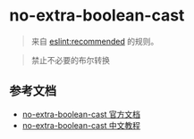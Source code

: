 # no-extra-boolean-cast

> 来自 [eslint:recommended](https://eslint.org/docs/rules/) 的规则。

> 禁止不必要的布尔转换

## 参考文档

- [no-extra-boolean-cast 官方文档](https://eslint.org/docs/rules/no-extra-boolean-cast)
- [no-extra-boolean-cast 中文教程](https://eslint.cn/docs/rules/no-extra-boolean-cast)
